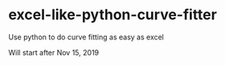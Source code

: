 # excel-like-python-curve-fitter
Use python to do curve fitting as easy as excel

Will start after Nov 15, 2019
